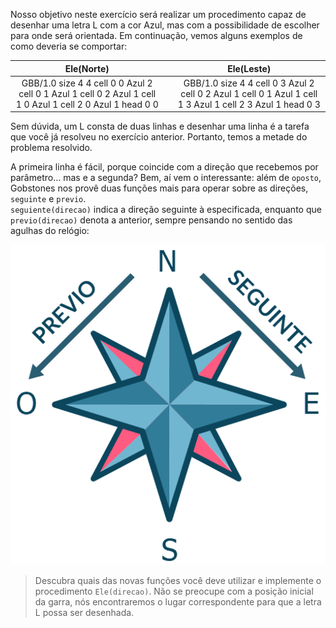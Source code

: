 Nosso objetivo neste exercício será realizar um procedimento capaz de desenhar uma letra L com a cor Azul, mas com a possibilidade de escolher para onde será orientada. Em continuação, vemos alguns exemplos de como deveria se comportar:

<table class= "table" style="width:100%">
  <thead>
  <tr>
    <th style="text-align: center">Ele(Norte)</th>
    <th style="text-align: center"></th> 
    <th style="text-align: center">Ele(Leste)</th>
  </tr>
  </thead>
  <tbody>
  <tr>
    <td style="text-align: center">  
      <gs-board>
        GBB/1.0
        size 4 4
        cell 0 0 Azul 2
        cell 0 1 Azul 1
        cell 0 2 Azul 1
        cell 1 0 Azul 1
        cell 2 0 Azul 1
        head 0 0
      </gs-board>
    </td>
    <td style="text-align: center"></td> 
    <td style="text-align: center">
      <gs-board>
        GBB/1.0
        size 4 4
        cell 0 3 Azul 2
        cell 0 2 Azul 1
        cell 0 1 Azul 1
        cell 1 3 Azul 1
        cell 2 3 Azul 1
        head 0 3
      </gs-board>
    </td>
  </tr>
  <tbody>
</table>
 
Sem dúvida, um L consta de duas linhas e desenhar uma linha é a tarefa que você já resolveu no exercício anterior. Portanto, temos a metade do problema resolvido.

A primeira linha é fácil, porque coincide com a direção que recebemos por parâmetro… mas e a segunda? Bem, aí vem o interessante: além de `oposto`, Gobstones nos provê duas funções mais para operar sobre as direções, `seguinte` e `previo`.
<br>
`seguiente(direcao)` indica a direção seguinte à especificada, enquanto que `previo(direcao)` denota a anterior, sempre pensando no sentido das agulhas do relógio:
 
<img src="https://raw.githubusercontent.com/MumukiProject/mumuki-guia-gobstones-expressoes/master/images/rosa_vientos-01-pt_1518182346142.png" alt="rosa_vientos-01-pt_1518182346142.png" width="auto" height="auto">

> Descubra quais das novas funções você deve utilizar e implemente o procedimento `Ele(direcao)`. Não se preocupe com a posição inicial da garra, nós encontraremos o lugar correspondente para que a letra L possa ser desenhada.
